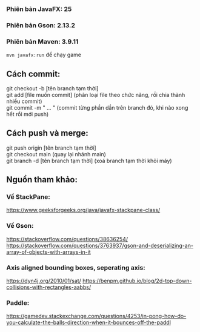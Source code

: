 ### Phiên bản JavaFX: 25
### Phiên bản Gson: 2.13.2
### Phiên bản Maven: 3.9.11  
`mvn javafx:run` để chạy game

## Cách commit:  
git checkout -b [tên branch tạm thời]  
git add [file muốn commit] (phân loại file theo chức năng, rồi chia thành nhiều commit)  
git commit -m " ... " (commit từng phần dần trên branch đó, khi nào xong hết rồi mới push)  

## Cách push và merge:  
git push origin [tên branch tạm thời]  
git checkout main (quay lại nhánh main)  
git branch -d [tên branch tạm thời] (xoá branch tạm thời khỏi máy)  

## Nguồn tham khảo:  
### Về StackPane:   
https://www.geeksforgeeks.org/java/javafx-stackpane-class/

### Về Gson:  
https://stackoverflow.com/questions/38636254/  
https://stackoverflow.com/questions/3763937/gson-and-deserializing-an-array-of-objects-with-arrays-in-it

### Axis aligned bounding boxes, seperating axis:
https://dyn4j.org/2010/01/sat/
https://benpm.github.io/blog/2d-top-down-collisions-with-rectangles-aabbs/

### Paddle:  
https://gamedev.stackexchange.com/questions/4253/in-pong-how-do-you-calculate-the-balls-direction-when-it-bounces-off-the-paddl
